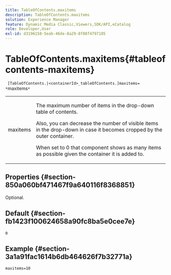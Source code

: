 ```yaml
---
title: TableOfContents.maxitems
description: TableOfContents.maxitems
solution: Experience Manager
feature: Dynamic Media Classic,Viewers,SDK/API,eCatalog
role: Developer,User
exl-id: d3196158-5eab-46de-8a29-8f08f4797185
---
```

# TableOfContents.maxitems{#tableofcontents-maxitems}

` [TableOfContents.|<containerId>_tableOfContents.]maxitems= *`maxitems`*`

<table id="table_F9BC656721B04870AC628ACBC47E7200"> 
 <tbody> 
  <tr> 
   <td> <p> <span class="codeph"><span class="varname"> maxitems</span></span> </p> </td> 
   <td> <p>The maximum number of items in the drop-down table of contents. </p> <p>Also, you can decrease the number of visible items in the drop-down in case it becomes cropped by the outer container. </p> <p>When set to <span class="codeph"> 0</span> that component shows as many items as possible given the container it is added to. </p> </td> 
  </tr> 
 </tbody> 
</table>

## Properties {#section-850a060bf471467f9a640116f8368851}

Optional.

## Default {#section-fb1423f100624658a90fc8ba5e0cee7e}

`0`

## Example {#section-3a1a91fac1614b6db464626f7b32771a}

`maxitems=10`
